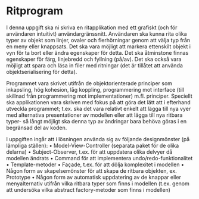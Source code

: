 # Ritprogram

I denna uppgift ska ni skriva en ritapplikation med ett grafiskt (och för användaren intuitivt) 
användargränssnitt. Användaren ska kunna rita olika typer av objekt som linjer, ovaler och 
flerhörningar genom att välja typ från en meny eller knappsats. Det ska vara möjligt att markera 
ettenskilt objekt i vyn för ta bort eller ändra egenskaper för detta. Det ska åtminstone finnas 
egenskaper för färg, linjebredd och fyllning (på/av). Det ska också vara möjligt att spara och 
läsa in filer med ritningar (det är tillåtet att använda objektserialisering för detta).

Programmet vara skrivet utifrån de objektorienterade principer som inkapsling, hög kohesion, låg 
koppling, programmering mot interface (till skillnad från programmering mot implementationer) m.fl. 
principer. Speciellt ska applikationen vara skriven med fokus på att göra det lätt att i efterhand 
utveckla programmet; t.ex. ska det vara relativt enkelt att lägga till nya vyer med alternativa 
presentationer av modellen eller att lägga till nya ritbara typer- så långt möjligt ska denna typ 
av ändringar bara behöva göras i en begränsad del av koden.

I uppgiften ingår att i lösningen använda sig av följande designmönster (på lämpliga ställen): 
• Model-View-Controller (separata paket för de olika delarna) 
• Subject-Observer, t.ex. för att uppdatera olika delvyer då modellen ändrats 
• Command för att implementera undo/redo-funktionalitet 
• Template-metoder 
• Façade, t.ex. för att dölja komplexitet i modellen 
• Någon form av skapelsemönster för att skapa de ritbara objekten, ex. Prototype 
• Någon form av automatisk uppdatering av de knappar eller menyalternativ utifrån vilka ritbara 
typer som finns i modellen (t.ex. genom att undersöka vilka abstract factory-metoder som finns i modellen) 
